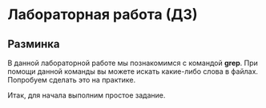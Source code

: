 # Лабораторная работа (ДЗ)

## Разминка

В данной лабораторной работе мы познакомимся с командой **grep**. При помощи данной команды вы можете искать какие-либо слова в файлах. Попробуем сделать это на практике. 

Итак, для начала выполним простое задание. 

